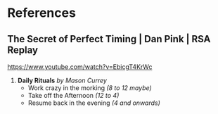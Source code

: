 # References

## The Secret of Perfect Timing | Dan Pink | RSA Replay
https://www.youtube.com/watch?v=EbicgT4KrWc

1. **Daily Rituals** *by Mason Currey*
    - Work crazy in the morking  *(8 to 12 maybe)*
    - Take off the Afternoon *(12 to 4)*
    - Resume back in the evening *(4 and onwards)*

